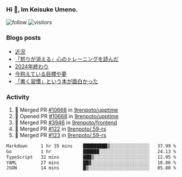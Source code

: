 ### Hi 👋, Im Keisuke Umeno.

<!--
**9renpoto/9renpoto** is a ✨ _special_ ✨ repository because its `README.md` (this file) appears on your GitHub profile.

Here are some ideas to get you started:

- 🔭 I’m currently working on ...
- 🌱 I’m currently learning ...
- 👯 I’m looking to collaborate on ...
- 🤔 I’m looking for help with ...
- 💬 Ask me about ...
- 📫 How to reach me: ...
- 😄 Pronouns: ...
- ⚡ Fun fact: ...
-->

![follow](https://img.shields.io/github/followers/9renpoto?label=Follow&style=social)
![visitors](https://komarev.com/ghpvc/?username=9renpoto&label=Profile%20views&color=0e75b6&style=flat)

### Blogs posts

<!-- BLOG-POST-LIST:START -->
- [近況](https://9renpoto.win/entry/2025/04/05/current_status)
- [「怒りが消える」心のトレーニングを読んだ](https://9renpoto.win/entry/2025/02/01/anger-management)
- [2024年終わり](https://9renpoto.win/entry/2024/12/31/2024-end)
- [今抱えている目標や夢](https://9renpoto.win/entry/2024/12/02/objective)
- [「書く習慣」という本が面白かった](https://9renpoto.win/entry/2024/11/11/leave_a_feeling_sad)
<!-- BLOG-POST-LIST:END -->

### Activity

<!--START_SECTION:activity-->
1. 🎉 Merged PR [#10668](https://github.com/9renpoto/upptime/pull/10668) in [9renpoto/upptime](https://github.com/9renpoto/upptime)
2. 💪 Opened PR [#10668](https://github.com/9renpoto/upptime/pull/10668) in [9renpoto/upptime](https://github.com/9renpoto/upptime)
3. 🎉 Merged PR [#3946](https://github.com/9renpoto/frontend/pull/3946) in [9renpoto/frontend](https://github.com/9renpoto/frontend)
4. 🎉 Merged PR [#122](https://github.com/9renpoto/.59-rs/pull/122) in [9renpoto/.59-rs](https://github.com/9renpoto/.59-rs)
5. 🎉 Merged PR [#123](https://github.com/9renpoto/.59-rs/pull/123) in [9renpoto/.59-rs](https://github.com/9renpoto/.59-rs)
<!--END_SECTION:activity-->

<!--START_SECTION:waka-->

```txt
Markdown     1 hr 35 mins    █████████▒░░░░░░░░░░░░░░░   37.99 %
Go           1 hr            ██████░░░░░░░░░░░░░░░░░░░   24.13 %
TypeScript   32 mins         ███▒░░░░░░░░░░░░░░░░░░░░░   12.95 %
YAML         27 mins         ██▓░░░░░░░░░░░░░░░░░░░░░░   10.86 %
JSON         14 mins         █▒░░░░░░░░░░░░░░░░░░░░░░░   05.80 %
```

<!--END_SECTION:waka-->
